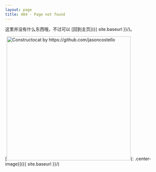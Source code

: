 ```yaml
---
layout: page
title: 404 - Page not found
---
```


这里并没有什么东西哦，不过可以 [回到主页]({{ site.baseurl }}/)。

[<img src="https://cdn.jsdelivr.net/gh/Waka-Xi/Waka-Xi.github.io@master/images/404.jpg" alt="Constructocat by https://github.com/jasoncostello" style="width: 400px;"/>{: .center-image}]({{ site.baseurl }}/)

